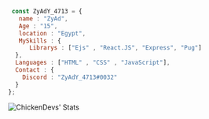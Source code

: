 ```js
 const ZyAdY_4713 = {
   name : "ZyAd",
   Age : "15",
   location : "Egypt",
   MySkills : {
      Librarys : ["Ejs" , "React.JS", "Express", "Pug"]
  },
  Languages : ["HTML" , "CSS" , "JavaScript"],
  Contact : {
    Discord : "ZyAdY_4713#0032"
  }
};
```

<img align="left" alt="ChickenDevs' Stats" src="https://github-readme-stats.vercel.app/api?username=ZyAdY&count_private=true&show_icons=true&theme=radical">
